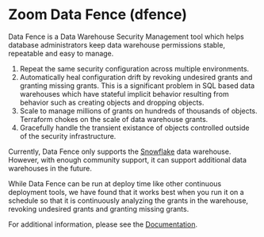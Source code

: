 # Zoom Data Fence (dfence)

Data Fence is a Data Warehouse Security Management tool which helps database
administrators keep data warehouse permissions stable, repeatable and easy to manage.

1. Repeat the same security configuration across multiple environments.
2. Automatically heal configuration drift by revoking undesired grants and granting 
missing grants. This is a significant problem in SQL based data warehouses which have 
stateful implicit behavior resulting from behavior such as creating objects and 
dropping objects.
3. Scale to manage millions of grants on hundreds of thousands of objects. Terraform 
chokes on the scale of data warehouse grants.
4. Gracefully handle the transient existance of objects controlled outside of the security 
infrastructure.

Currently, Data Fence only supports the [Snowflake](https://www.snowflake.com/en/) data 
warehouse. However, with enough community support, it can support additional data 
warehouses in the future. 

While Data Fence can be run at deploy time like other continuous deployment tools, 
we have found that it works best when you run it on a schedule so that it is continuously 
analyzing the grants in the warehouse, revoking undesired grants and granting missing 
grants.

For additional information, please see the [Documentation](https://zoom.github.io/zoom-data-fence/).

